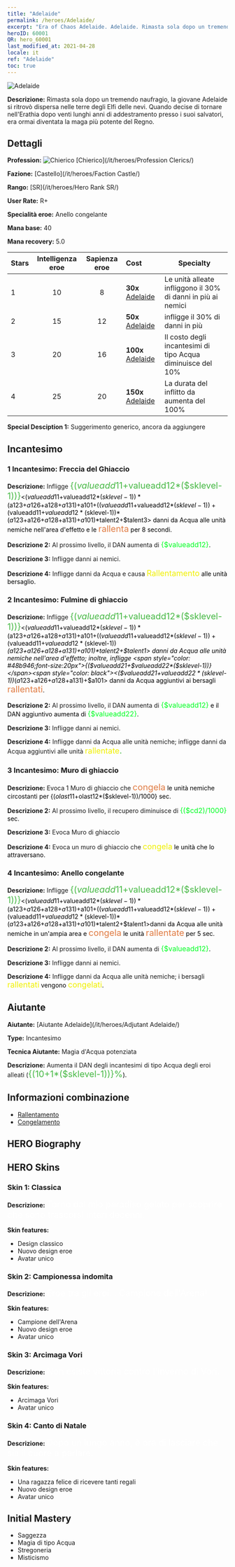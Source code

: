 ```yaml
---
title: "Adelaide"
permalink: /heroes/Adelaide/
excerpt: "Era of Chaos Adelaide. Adelaide. Rimasta sola dopo un tremendo naufragio, la giovane Adelaide si ritrovò dispersa nelle terre degli Elfi delle nevi. Quando decise di tornare nell'Erathia dopo venti lunghi anni di addestramento presso i suoi salvatori, era ormai diventata la maga più potente del Regno."
heroID: 60001
QR: hero_60001
last_modified_at: 2021-04-28
locale: it
ref: "Adelaide"
toc: true
---
```

  ![Adelaide](/images/h/h_Adelaide.jpg)

 **Descrizione:** Rimasta sola dopo un tremendo naufragio, la giovane Adelaide si ritrovò dispersa nelle terre degli Elfi delle nevi. Quando decise di tornare nell'Erathia dopo venti lunghi anni di addestramento presso i suoi salvatori, era ormai diventata la maga più potente del Regno.
## Dettagli
 **Profession:** ![Chierico](/images/h/h_prof_2.png)  [Chierico](/it/heroes/Profession Clerics/)

 **Fazione:** [Castello](/it/heroes/Faction Castle/)

 **Rango:** [SR](/it/heroes/Hero Rank SR/)

 **User Rate:** R+

 **Specialità eroe:** Anello congelante

 **Mana base:** 40

 **Mana recovery:** 5.0


  | Stars | Intelligenza eroe | Sapienza eroe | Cost |     Specialty     |
  |---------|:---------------:|:---------------:|:--|--------------------|
  |    1    | 10 | 8 | **30x** [Adelaide](/ItemsIT/her_359/) | Le unità alleate infliggono il 30% di danni in più ai nemici <congelati> |
  |    2    | 15 | 12 | **50x** [Adelaide](/ItemsIT/her_359/) | <Anello congelante> infligge il 30% di danni in più |
  |    3    | 20 | 16 | **100x** [Adelaide](/ItemsIT/her_359/) | Il costo degli incantesimi di tipo Acqua diminuisce del 10% |
  |    4    | 25 | 20 | **150x** [Adelaide](/ItemsIT/her_359/) | La durata del <Congelamento> inflitto da <Anello congelante> aumenta del 100% |

 **Special Desciption 1:** Suggerimento generico, ancora da aggiungere

## Incantesimo
### 1 Incantesimo: Freccia del Ghiaccio
 **Descrizione:** Infligge <span style="color: #48b946;font-size:20px">{($valueadd11+$valueadd12*($sklevel-1))}</span><span style="color: black"><($valueadd11+$valueadd12*($sklevel-1))*($a123+$a126+$a128+$a131)+$a101+(($valueadd11+$valueadd12*($sklevel-1))+($valueadd11+$valueadd12*($sklevel-1))*($a123+$a126+$a128+$a131)+$a101)*$talent2+$talent3> danni da Acqua alle unità nemiche nell'area d'effetto e le <span style="color: #e07c44;font-size:20px">rallenta</span><span style="color: black"> per 8 secondi.

 **Descrizione 2:** Al prossimo livello, il DAN aumenta di <span style="color: #00ff22;font-size:16px">{$valueadd12}</span><span style="color: black">.

 **Descrizione 3:** Infligge danni ai nemici.

 **Descrizione 4:** Infligge danni da Acqua e causa <span style="color: #f0f000;font-size:18px">Rallentamento</span><span style="color: black"> alle unità bersaglio.

### 2 Incantesimo: Fulmine di ghiaccio
 **Descrizione:** Infligge <span style="color: #48b946;font-size:20px">{($valueadd11+$valueadd12*($sklevel-1))}</span><span style="color: black"><($valueadd11+$valueadd12*($sklevel-1))*($a123+$a126+$a128+$a131)+$a101+(($valueadd11+$valueadd12*($sklevel-1))+($valueadd11+$valueadd12*($sklevel-1))*($a123+$a126+$a128+$a131)+$a101)*$talent2+$talent1> danni da Acqua alle unità nemiche nell'area d'effetto; inoltre, infligge <span style="color: #48b946;font-size:20px">{($valueadd21+$valueadd22*($sklevel-1))}</span><span style="color: black"><($valueadd21+$valueadd22*($sklevel-1))*($a123+$a126+$a128+$a131)+$a101> danni da Acqua aggiuntivi ai bersagli <span style="color: #e07c44;font-size:20px">rallentati</span><span style="color: black">.

 **Descrizione 2:** Al prossimo livello, il DAN aumenta di <span style="color: #00ff22;font-size:16px">{$valueadd12}</span><span style="color: black"> e il DAN aggiuntivo aumenta di <span style="color: #00ff22;font-size:16px">{$valueadd22}</span><span style="color: black">.

 **Descrizione 3:** Infligge danni ai nemici.

 **Descrizione 4:** Infligge danni da Acqua alle unità nemiche; infligge danni da Acqua aggiuntivi alle unità <span style="color: #f0f000;font-size:18px">rallentate</span><span style="color: black"><span style="color: #48b946;font-size:20px">.</span><span style="color: black">

### 3 Incantesimo: Muro di ghiaccio
 **Descrizione:** Evoca 1 Muro di ghiaccio che <span style="color: #e07c44;font-size:20px">congela</span><span style="color: black"> le unità nemiche circostanti per {($olast11+$olast12*($sklevel-1))/1000} sec.

 **Descrizione 2:** Al prossimo livello, il recupero diminuisce di <span style="color: #00ff22;font-size:16px">{($cd2)/1000}</span><span style="color: black"> sec.

 **Descrizione 3:** Evoca Muro di ghiaccio

 **Descrizione 4:** Evoca un muro di ghiaccio che <span style="color: #f0f000;font-size:18px">congela</span><span style="color: black"> le unità che lo attraversano.

### 4 Incantesimo: Anello congelante
 **Descrizione:** Infligge <span style="color: #48b946;font-size:20px">{($valueadd11+$valueadd12*($sklevel-1))}</span><span style="color: black"><($valueadd11+$valueadd12*($sklevel-1))*($a123+$a126+$a128+$a131)+$a101+(($valueadd11+$valueadd12*($sklevel-1))+($valueadd11+$valueadd12*($sklevel-1))*($a123+$a126+$a128+$a131)+$a101)*$talent2+$talent1>danni da Acqua alle unità nemiche in un'ampia area e <span style="color: #e07c44;font-size:20px">congela</span><span style="color: black"> le unità <span style="color: #e07c44;font-size:20px">rallentate</span><span style="color: black"> per 5 sec.

 **Descrizione 2:** Al prossimo livello, il DAN aumenta di <span style="color: #00ff22;font-size:16px">{$valueadd12}</span><span style="color: black">.

 **Descrizione 3:** Infligge danni ai nemici.

 **Descrizione 4:** Infligge danni da Acqua alle unità nemiche; i bersagli <span style="color: #f0f000;font-size:18px">rallentati</span><span style="color: black"> vengono <span style="color: #f0f000;font-size:18px">congelati</span><span style="color: black">.


## Aiutante

 **Aiutante:**  [Aiutante Adelaide](/it/heroes/Adjutant Adelaide/) 

 **Type:**  Incantesimo 

 **Tecnica Aiutante:**  Magia d'Acqua potenziata 

 **Descrizione:** Aumenta il DAN degli incantesimi di tipo Acqua degli eroi alleati (<span style="color: #48b946;font-size:20px">{(10+1*($sklevel-1))}%</span><span style="color: black">).

## Informazioni combinazione

* [Rallentamento](/it/combination/Rallentamento/) 
* [Congelamento](/it/combination/Congelamento/) 

## HERO Biography

## HERO Skins
### Skin 1: **Classica**

 **Descrizione:** <span style="color: #ffffff;font-size:20px">Torno dal mio paradiso gelato per scoprire che sono trascorsi interi decenni. </span>

 **Skin features:** 

   - Design classico
   - Nuovo design eroe
   - Avatar unico

### Skin 2: **Campionessa indomita**

 **Descrizione:** <span style="color: #ffffff;font-size:20px">Eroe tra gli eroi... Campione dell'Arena! </span>

 **Skin features:** 

   - Campione dell'Arena
   - Nuovo design eroe
   - Avatar unico

### Skin 3: **Arcimaga Vori**

 **Descrizione:** <span style="color: #ffffff;font-size:20px">Non esiste vittoria contro l'inverno di Vori.</span>

 **Skin features:** 

   - Arcimaga Vori
   - Avatar unico

### Skin 4: **Canto di Natale**

 **Descrizione:** <span style="color: #ffffff;font-size:20px">Dopo un lungo anno, è ora di lasciare che sia il cuore a parlare.</span>

 **Skin features:** 

   - Una ragazza felice di ricevere tanti regali
   - Nuovo design eroe
   - Avatar unico


## Initial Mastery
   - Saggezza
   - Magia di tipo Acqua
   - Stregoneria
   - Misticismo
